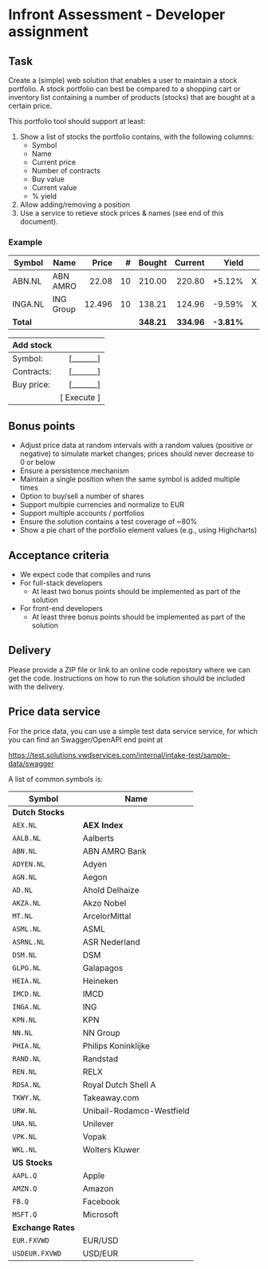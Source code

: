 # Infront Assessment - Developer assignment


## Task

Create a (simple) web solution that enables a user to maintain a stock portfolio. A stock portfolio can best be compared to a shopping cart or inventory list containing a number of products (stocks) that are bought at a certain price.

This portfolio tool should support at least:

1. Show a list of stocks the portfolio contains, with the following columns:
    * Symbol
    * Name
    * Current price
    * Number of contracts
    * Buy value
    * Current value
    * % yield
2. Allow adding/removing a position    
3. Use a service to retieve stock prices & names (see end of this document).

### Example

| Symbol  | Name      | Price  | #   | Bought     | Current    | Yield      |   |
|---------|-----------|-------:|----:|-----------:|-----------:|-----------:|---|
| ABN.NL  | ABN AMRO  | 22.08  | 10  | 210.00     | 220.80     | +5.12%     | X |
| INGA.NL | ING Group | 12.496 | 10  | 138.21     | 124.96     | -9.59%     | X |
| **Total**                       |||| **348.21** | **334.96** | **-3.81%** |   |


| Add stock               ||
|------------|------------:|
| Symbol:    | [_______]   |
| Contracts: | [_______]   |
| Buy price: | [_______]   |
|            | [ Execute ] |


## Bonus points

* Adjust price data at random intervals with a random values (positive or negative) to simulate market changes; prices should never decrease to 0 or below
* Ensure a persistence mechanism
* Maintain a single position when the same symbol is added multiple times
* Option to buy/sell a number of shares 
* Support multiple currencies and normalize to EUR
* Support multiple accounts / portfolios
* Ensure the solution contains a test coverage of ~80%
* Show a pie chart of the portfolio element values (e.g., using Highcharts)

## Acceptance criteria

* We expect code that compiles and runs
* For full-stack developers
  * At least two bonus points should be implemented as part of the solution
* For front-end developers
  * At least three bonus points should be implemented as part of the solution

## Delivery

Please provide a ZIP file or link to an online code repostory where we can get the code. Instructions on how to run the solution should be included with the delivery.

## Price data service

For the price data, you can use a simple test data service service, for which you can find an Swagger/OpenAPI end point at

https://test.solutions.vwdservices.com/internal/intake-test/sample-data/swagger

A list of common symbols is:

| Symbol         | Name                      |
|----------------|---------------------------|
| **Dutch Stocks**                           |
| `AEX.NL`       | **AEX Index**             |
| `AALB.NL`      | Aalberts                  |
| `ABN.NL`       | ABN AMRO Bank             |
| `ADYEN.NL`     | Adyen                     |
| `AGN.NL`       | Aegon                     |
| `AD.NL`        | Ahold Delhaize            |
| `AKZA.NL`      | Akzo Nobel                |
| `MT.NL`        | ArcelorMittal             |
| `ASML.NL`      | ASML                      |
| `ASRNL.NL`     | ASR Nederland             |
| `DSM.NL`       | DSM                       |
| `GLPG.NL`      | Galapagos                 |
| `HEIA.NL`      | Heineken                  |
| `IMCD.NL`      | IMCD                      |
| `INGA.NL`      | ING                       |
| `KPN.NL`       | KPN                       |
| `NN.NL`        | NN Group                  |
| `PHIA.NL`      | Philips Koninklijke       |
| `RAND.NL`      | Randstad                  |
| `REN.NL`       | RELX                      |
| `RDSA.NL`      | Royal Dutch Shell A       |
| `TKWY.NL`      | Takeaway.com              |
| `URW.NL`       | Unibail-Rodamco-Westfield |
| `UNA.NL`       | Unilever                  |
| `VPK.NL`       | Vopak                     |
| `WKL.NL`       | Wolters Kluwer            |
| **US Stocks**                              |
| `AAPL.Q`       | Apple                     |
| `AMZN.Q`       | Amazon                    |
| `FB.Q`         | Facebook                  |
| `MSFT.Q`       | Microsoft                 |
| **Exchange Rates**                         |
| `EUR.FXVWD`    | EUR/USD                   |
| `USDEUR.FXVWD` | USD/EUR                   |